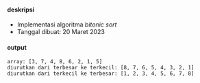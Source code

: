 #### deskripsi

+ Implementasi algoritma _bitonic sort_
+ Tanggal dibuat: 20 Maret 2023

#### output

```
array: [3, 7, 4, 8, 6, 2, 1, 5]
diurutkan dari terbesar ke terkecil: [8, 7, 6, 5, 4, 3, 2, 1]
diurutkan dari terkecil ke terbesar: [1, 2, 3, 4, 5, 6, 7, 8]
```

